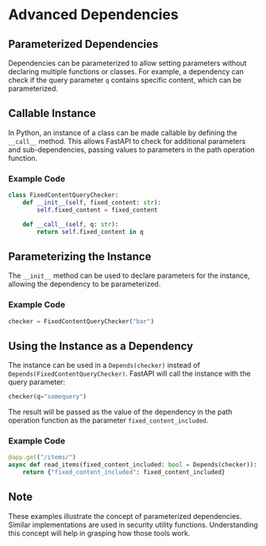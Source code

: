 # Advanced Dependencies

## Parameterized Dependencies

Dependencies can be parameterized to allow setting parameters without declaring multiple functions or classes. For example, a dependency can check if the query parameter `q` contains specific content, which can be parameterized.

## Callable Instance

In Python, an instance of a class can be made callable by defining the `__call__` method. This allows FastAPI to check for additional parameters and sub-dependencies, passing values to parameters in the path operation function.

### Example Code

```Python
class FixedContentQueryChecker:
    def __init__(self, fixed_content: str):
        self.fixed_content = fixed_content

    def __call__(self, q: str):
        return self.fixed_content in q
```

## Parameterizing the Instance

The `__init__` method can be used to declare parameters for the instance, allowing the dependency to be parameterized.

### Example Code

```Python
checker = FixedContentQueryChecker("bar")
```

## Using the Instance as a Dependency

The instance can be used in a `Depends(checker)` instead of `Depends(FixedContentQueryChecker)`. FastAPI will call the instance with the query parameter:

```Python
checker(q="somequery")
```

The result will be passed as the value of the dependency in the path operation function as the parameter `fixed_content_included`.

### Example Code

```Python
@app.get("/items/")
async def read_items(fixed_content_included: bool = Depends(checker)):
    return {"fixed_content_included": fixed_content_included}
```

## Note

These examples illustrate the concept of parameterized dependencies. Similar implementations are used in security utility functions. Understanding this concept will help in grasping how those tools work.